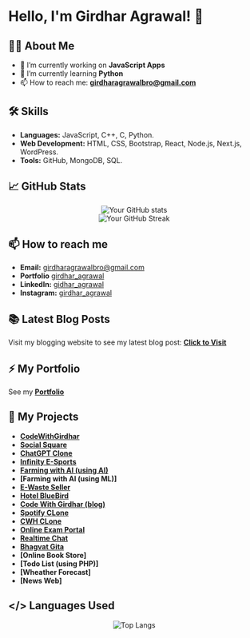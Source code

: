 # Hello, I'm Girdhar Agrawal! 👋

## 👨‍💻 About Me

- 🔭 I’m currently working on **JavaScript Apps**
- 🌱 I’m currently learning **Python**
- 📫 How to reach me: **girdharagrawalbro@gmail.com**

## 🛠 Skills

- **Languages:** JavaScript, C++, C, Python.
- **Web Development:** HTML, CSS, Bootstrap, React, Node.js, Next.js, WordPress.
- **Tools:** GitHub, MongoDB, SQL.

## 📈 GitHub Stats

<div align="center">

![Your GitHub stats](https://github-readme-stats.vercel.app/api?username=girdharagrawalbro&show_icons=true&theme=radical&layout=compact&hide=prs)
<br>
![Your GitHub Streak](https://github-readme-streak-stats.herokuapp.com/?user=girdharagrawalbro&theme=radical)
</div>

## 📫 How to reach me

- **Email:** girdharagrawalbro@gmail.com
- **Portfolio** [girdhar_agrawal](https://girdharagrawal.netlify.app)
- **LinkedIn:** [gidhar_agrawal](https://www.linkedin.com/in/girdhar-agrawal-124346220)
- **Instagram:** [girdhar_agrawal](https://www.instagram.com/girdhar_agrawal/) 

## 📚 Latest Blog Posts
Visit my blogging website to see my latest blog post: **[Click to Visit](https://codewithgirdhar.great-site.net)**

## ⚡ My Portfolio 
See my **[Portfolio](https://girdharagrawal.netlify.app)**

##  🔭 My Projects
- **[CodeWithGirdhar](https://codewithgirdhar.great-site.net)**
- **[Social Square](https://social-square.netlify.app/)**
- **[ChatGPT Clone](https://chatgpt-girdhar.netlify.app/)**
- **[Infinity E-Sports](https://rsdc-infinity-esports.netlify.app/)**
- **[Farming with AI (using AI)](https://farmingwithai.netlify.app/)**
- **[Farming with AI (using ML)]**
- **[E-Waste Seller](http://e-waste.great-site.net/)**
- **[Hotel BlueBird](http://hotelbluebird.great-site.net/?i=1)**
- **[Code With Girdhar (blog)](http://girdharpersonalblog.great-site.net/?i=1)**
- **[Spotify CLone](http://spotify-girdhar.great-site.net/?i=1)**
- **[CWH CLone](https://codewithgirdhar.netlify.app/)**
- **[Online Exam Portal](https://onlineexamgirdhar.netlify.app/)**
- **[Realtime Chat](https://chatapp-girdhar.netlify.app/)**
- **[Bhagvat Gita](https://bhagvat-gite.netlify.app/)**
- **[Online Book Store]**
- **[Todo List (using PHP)]**
- **[Wheather Forecast]**
- **[News Web]**
  
## </> Languages Used

<div align="center">
  
![Top Langs](https://github-readme-stats.vercel.app/api/top-langs/?username=girdharagrawalbro&layout=compact&theme=radical)
  
</div>

